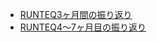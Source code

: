 - [RUNTEQ3ヶ月間の振り返り](diary/lookback/lookback_runteq/runteq04_06.md)
- [RUNTEQ4〜7ヶ月目の振り返り](diary/lookback/lookback_runteq/07_10.md)
